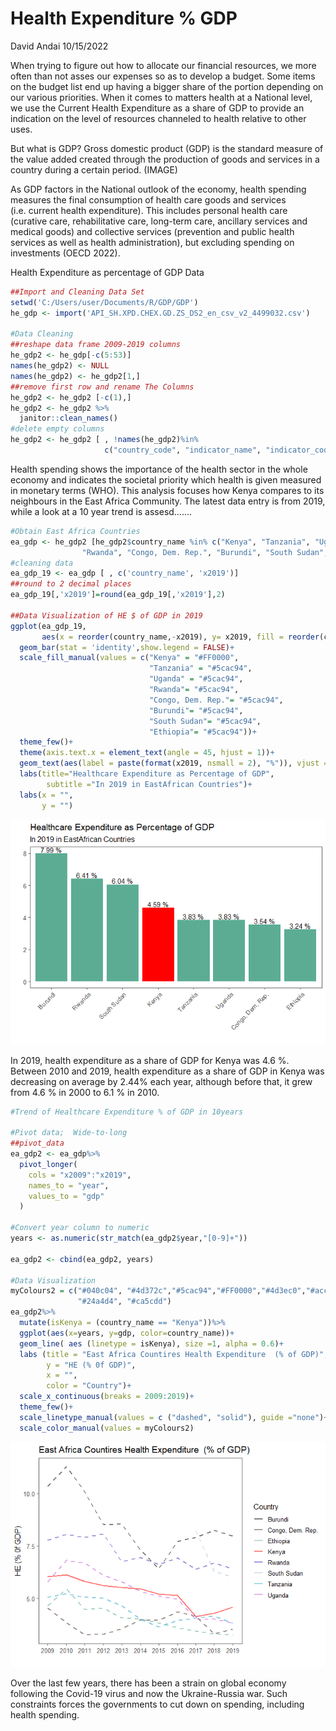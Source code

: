 Health Expenditure % GDP
================
David Andai
10/15/2022

When trying to figure out how to allocate our financial resources, we
more often than not asses our expenses so as to develop a budget. Some
items on the budget list end up having a bigger share of the portion
depending on our various priorities. When it comes to matters health at
a National level, we use the Current Health Expenditure as a share of
GDP to provide an indication on the level of resources channeled to
health relative to other uses.

But what is GDP? Gross domestic product (GDP) is the standard measure of
the value added created through the production of goods and services in
a country during a certain period. (IMAGE)

As GDP factors in the National outlook of the economy, health spending
measures the final consumption of health care goods and services
(i.e. current health expenditure). This includes personal health care
(curative care, rehabilitative care, long-term care, ancillary services
and medical goods) and collective services (prevention and public health
services as well as health administration), but excluding spending on
investments (OECD 2022).

Health Expenditure as percentage of GDP Data

``` r
##Import and Cleaning Data Set
setwd('C:/Users/user/Documents/R/GDP/GDP')
he_gdp <- import('API_SH.XPD.CHEX.GD.ZS_DS2_en_csv_v2_4499032.csv')

#Data Cleaning
##reshape data frame 2009-2019 columns
he_gdp2 <- he_gdp[-c(5:53)]
names(he_gdp2) <- NULL
names(he_gdp2) <- he_gdp2[1,]
##remove first row and rename The Columns
he_gdp2 <- he_gdp2 [-c(1),]
he_gdp2 <- he_gdp2 %>%
  janitor::clean_names()
#delete empty columns
he_gdp2 <- he_gdp2 [ , !names(he_gdp2)%in%
                     c("country_code", "indicator_name", "indicator_code", "na", "x2020", "x2021")]
```

Health spending shows the importance of the health sector in the whole
economy and indicates the societal priority which health is given
measured in monetary terms (WHO). This analysis focuses how Kenya
compares to its neighbours in the East Africa Community. The latest data
entry is from 2019, while a look at a 10 year trend is assesd…….

``` r
#Obtain East Africa Countries
ea_gdp <- he_gdp2 [he_gdp2$country_name %in% c("Kenya", "Tanzania", "Uganda",
                "Rwanda", "Congo, Dem. Rep.", "Burundi", "South Sudan", "Ethiopia"),]
#cleaning data
ea_gdp_19 <- ea_gdp [ , c('country_name', 'x2019')]
##round to 2 decimal places
ea_gdp_19[,'x2019']=round(ea_gdp_19[,'x2019'],2)

##Data Visualization of HE $ of GDP in 2019
ggplot(ea_gdp_19,
       aes(x = reorder(country_name,-x2019), y= x2019, fill = reorder(country_name,-x2019)))+
  geom_bar(stat = 'identity',show.legend = FALSE)+
  scale_fill_manual(values = c("Kenya" = "#FF0000",
                               "Tanzania" = "#5cac94",
                               "Uganda" = "#5cac94",
                               "Rwanda"= "#5cac94", 
                               "Congo, Dem. Rep."= "#5cac94", 
                               "Burundi"= "#5cac94",
                               "South Sudan"= "#5cac94",
                               "Ethiopia"= "#5cac94"))+
  theme_few()+
  theme(axis.text.x = element_text(angle = 45, hjust = 1))+
  geom_text(aes(label = paste(format(x2019, nsmall = 2), "%")), vjust = -0.2)+
  labs(title="Healthcare Expenditure as Percentage of GDP", 
        subtitle ="In 2019 in EastAfrican Countries")+
  labs(x = "",
       y = "")
```

![](HE-GDP_files/figure-gfm/unnamed-chunk-2-1.png)<!-- -->

In 2019, health expenditure as a share of GDP for Kenya was 4.6 %.
Between 2010 and 2019, health expenditure as a share of GDP in Kenya was
decreasing on average by 2.44% each year, although before that, it grew
from 4.6 % in 2000 to 6.1 % in 2010.

``` r
#Trend of Healthcare Expenditure % of GDP in 10years

#Pivot data;  Wide-to-long
##pivot_data
ea_gdp2 <- ea_gdp%>%
  pivot_longer(
    cols = "x2009":"x2019",
    names_to = "year",
    values_to = "gdp"
  )

#Convert year column to numeric
years <- as.numeric(str_match(ea_gdp2$year,"[0-9]+"))

ea_gdp2 <- cbind(ea_gdp2, years)

#Data Visualization
myColours2 = c("#040c04", "#4d372c","#5cac94","#FF0000","#4d3ec0","#acc6d8",
               "#24a4d4", "#ca5cdd")
ea_gdp2%>%
  mutate(isKenya = (country_name == "Kenya"))%>%
  ggplot(aes(x=years, y=gdp, color=country_name))+
  geom_line( aes (linetype = isKenya), size =1, alpha = 0.6)+
  labs (title = "East Africa Countires Health Expenditure  (% of GDP)",
        y = "HE (% 0f GDP)",
        x = "",
        color = "Country")+
  scale_x_continuous(breaks = 2009:2019)+
  theme_few()+
  scale_linetype_manual(values = c ("dashed", "solid"), guide ="none")+
  scale_color_manual(values = myColours2)
```

![](HE-GDP_files/figure-gfm/unnamed-chunk-3-1.png)<!-- -->

Over the last few years, there has been a strain on global economy
following the Covid-19 virus and now the Ukraine-Russia war. Such
constraints forces the governments to cut down on spending, including
health spending.
